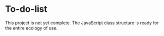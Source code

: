 # To-do-list
This project is not yet complete.
The JavaScript class structure is ready for the entire ecology of use.
